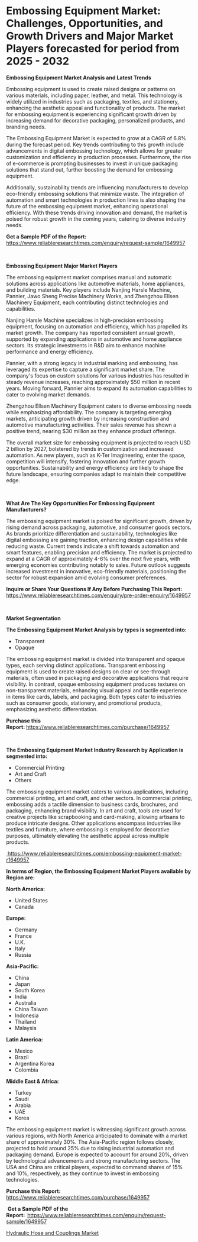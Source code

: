 <p><h1>Embossing Equipment Market: Challenges, Opportunities, and Growth Drivers and Major Market Players forecasted for period from 2025 - 2032</h1></p><p><strong>Embossing Equipment Market Analysis and Latest Trends</strong></p>
<p><p>Embossing equipment is used to create raised designs or patterns on various materials, including paper, leather, and metal. This technology is widely utilized in industries such as packaging, textiles, and stationery, enhancing the aesthetic appeal and functionality of products. The market for embossing equipment is experiencing significant growth driven by increasing demand for decorative packaging, personalized products, and branding needs.</p><p>The Embossing Equipment Market is expected to grow at a CAGR of 6.8% during the forecast period. Key trends contributing to this growth include advancements in digital embossing technology, which allows for greater customization and efficiency in production processes. Furthermore, the rise of e-commerce is prompting businesses to invest in unique packaging solutions that stand out, further boosting the demand for embossing equipment.</p><p>Additionally, sustainability trends are influencing manufacturers to develop eco-friendly embossing solutions that minimize waste. The integration of automation and smart technologies in production lines is also shaping the future of the embossing equipment market, enhancing operational efficiency. With these trends driving innovation and demand, the market is poised for robust growth in the coming years, catering to diverse industry needs.</p></p>
<p><strong>Get a Sample PDF of the Report:&nbsp;</strong> <a href="https://www.reliableresearchtimes.com/enquiry/request-sample/1649957?utm_campaign=2347&utm_medium=2&utm_source=Github&utm_content=ia&utm_term=17022025&utm_id=embossing-equipment">https://www.reliableresearchtimes.com/enquiry/request-sample/1649957</a></p>
<p>&nbsp;</p>
<p><strong>Embossing Equipment Major Market Players</strong></p>
<p><p>The embossing equipment market comprises manual and automatic solutions across applications like automotive materials, home appliances, and building materials. Key players include Nanjing Harsle Machine, Pannier, Jawo Sheng Precise Machinery Works, and Zhengzhou Ellsen Machinery Equipment, each contributing distinct technologies and capabilities.</p><p>Nanjing Harsle Machine specializes in high-precision embossing equipment, focusing on automation and efficiency, which has propelled its market growth. The company has reported consistent annual growth, supported by expanding applications in automotive and home appliance sectors. Its strategic investments in R&D aim to enhance machine performance and energy efficiency.</p><p>Pannier, with a strong legacy in industrial marking and embossing, has leveraged its expertise to capture a significant market share. The company's focus on custom solutions for various industries has resulted in steady revenue increases, reaching approximately $50 million in recent years. Moving forward, Pannier aims to expand its automation capabilities to cater to evolving market demands.</p><p>Zhengzhou Ellsen Machinery Equipment caters to diverse embossing needs while emphasizing affordability. The company is targeting emerging markets, anticipating growth driven by increasing construction and automotive manufacturing activities. Their sales revenue has shown a positive trend, nearing $30 million as they enhance product offerings.</p><p>The overall market size for embossing equipment is projected to reach USD 2 billion by 2027, bolstered by trends in customization and increased automation. As new players, such as K-Ter Imagineering, enter the space, competition will intensify, fostering innovation and further growth opportunities. Sustainability and energy efficiency are likely to shape the future landscape, ensuring companies adapt to maintain their competitive edge.</p></p>
<p>&nbsp;</p>
<p><strong>What Are The Key Opportunities For Embossing Equipment Manufacturers?</strong></p>
<p><p>The embossing equipment market is poised for significant growth, driven by rising demand across packaging, automotive, and consumer goods sectors. As brands prioritize differentiation and sustainability, technologies like digital embossing are gaining traction, enhancing design capabilities while reducing waste. Current trends indicate a shift towards automation and smart features, enabling precision and efficiency. The market is projected to expand at a CAGR of approximately 4-6% over the next five years, with emerging economies contributing notably to sales. Future outlook suggests increased investment in innovative, eco-friendly materials, positioning the sector for robust expansion amid evolving consumer preferences.</p></p>
<p><strong>Inquire or Share Your Questions If Any Before Purchasing This Report:</strong> <a href="https://www.reliableresearchtimes.com/enquiry/pre-order-enquiry/1649957?utm_campaign=2347&utm_medium=2&utm_source=Github&utm_content=ia&utm_term=17022025&utm_id=embossing-equipment">https://www.reliableresearchtimes.com/enquiry/pre-order-enquiry/1649957</a></p>
<p>&nbsp;</p>
<p><strong>Market Segmentation</strong></p>
<p><strong>The Embossing Equipment Market Analysis by types is segmented into:</strong></p>
<p><ul><li>Transparent</li><li>Opaque</li></ul></p>
<p><p>The embossing equipment market is divided into transparent and opaque types, each serving distinct applications. Transparent embossing equipment is used to create raised designs on clear or see-through materials, often used in packaging and decorative applications that require visibility. In contrast, opaque embossing equipment produces textures on non-transparent materials, enhancing visual appeal and tactile experience in items like cards, labels, and packaging. Both types cater to industries such as consumer goods, stationery, and promotional products, emphasizing aesthetic differentiation.</p></p>
<p><strong>Purchase this Report:&nbsp;</strong><a href="https://www.reliableresearchtimes.com/purchase/1649957?utm_campaign=2347&utm_medium=2&utm_source=Github&utm_content=ia&utm_term=17022025&utm_id=embossing-equipment">https://www.reliableresearchtimes.com/purchase/1649957</a></p>
<p>&nbsp;</p>
<p><strong>The Embossing Equipment Market Industry Research by Application is segmented into:</strong></p>
<p><ul><li>Commercial Printing</li><li>Art and Craft</li><li>Others</li></ul></p>
<p><p>The embossing equipment market caters to various applications, including commercial printing, art and craft, and other sectors. In commercial printing, embossing adds a tactile dimension to business cards, brochures, and packaging, enhancing brand visibility. In art and craft, tools are used for creative projects like scrapbooking and card-making, allowing artisans to produce intricate designs. Other applications encompass industries like textiles and furniture, where embossing is employed for decorative purposes, ultimately elevating the aesthetic appeal across multiple products.</p></p>
<p><a href="https://www.reliableresearchtimes.com/embossing-equipment-market-r1649957?utm_campaign=2347&utm_medium=2&utm_source=Github&utm_content=ia&utm_term=17022025&utm_id=embossing-equipment">&nbsp;https://www.reliableresearchtimes.com/embossing-equipment-market-r1649957</a></p>
<p><strong>In terms of Region, the Embossing Equipment Market Players available by Region are:</strong></p>
<p>
    <p> <strong> North America: </strong>
        <ul>
            <li>United States</li>
            <li>Canada</li>
        </ul>
        </p> 
    <p> <strong> Europe: </strong>
        <ul>
            <li>Germany</li>
            <li>France</li>
            <li>U.K.</li>
            <li>Italy</li>
            <li>Russia</li>
        </ul>
        </p> 
    <p> <strong> Asia-Pacific: </strong>
        <ul>
            <li>China</li>
            <li>Japan</li>
            <li>South Korea</li>
            <li>India</li>
            <li>Australia</li>
            <li>China Taiwan</li>
            <li>Indonesia</li>
            <li>Thailand</li>
            <li>Malaysia</li>
        </ul>
        </p> 
    <p> <strong> Latin America: </strong>
        <ul>
            <li>Mexico</li>
            <li>Brazil</li>
            <li>Argentina Korea</li>
            <li>Colombia</li>
        </ul>
        </p> 
    <p> <strong> Middle East & Africa: </strong>
        <ul>
            <li>Turkey</li>
            <li>Saudi</li>
            <li>Arabia</li>
            <li>UAE</li>
            <li>Korea</li>
        </ul>
    </p>
    </p>
<p><p>The embossing equipment market is witnessing significant growth across various regions, with North America anticipated to dominate with a market share of approximately 30%. The Asia-Pacific region follows closely, projected to hold around 25% due to rising industrial automation and packaging demand. Europe is expected to account for around 20%, driven by technological advancements and strong manufacturing sectors. The USA and China are critical players, expected to command shares of 15% and 10%, respectively, as they continue to invest in embossing technologies.</p></p>
<p><strong>Purchase this Report: </strong><a href="https://www.reliableresearchtimes.com/purchase/1649957?utm_campaign=2347&utm_medium=2&utm_source=Github&utm_content=ia&utm_term=17022025&utm_id=embossing-equipment">https://www.reliableresearchtimes.com/purchase/1649957</a></p>
<p>&nbsp;<strong>Get a Sample PDF of the Report:&nbsp;&nbsp;</strong><a href="https://www.reliableresearchtimes.com/enquiry/request-sample/1649957?utm_campaign=2347&utm_medium=2&utm_source=Github&utm_content=ia&utm_term=17022025&utm_id=embossing-equipment">https://www.reliableresearchtimes.com/enquiry/request-sample/1649957</a></p>
<p><strong></strong></p>
<p><p><a href="https://github.com/janraimondo83/Market-Research-Report-List-1/blob/main/hydraulic-hose-and-couplings-market.md?utm_campaign=2347&utm_medium=2&utm_source=Github&utm_content=ia&utm_term=17022025&utm_id=embossing-equipment">Hydraulic Hose and Couplings Market</a></p></p>